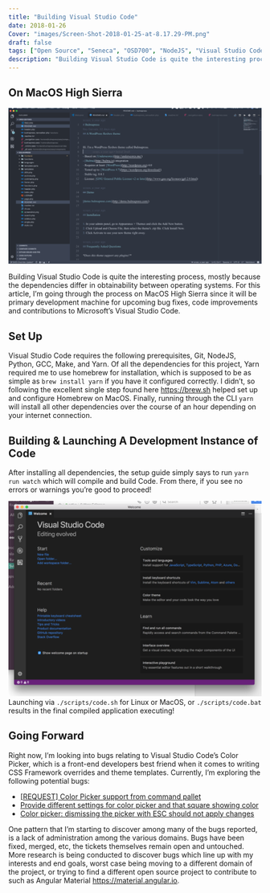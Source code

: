 ```yaml
---
title: "Building Visual Studio Code"
date: 2018-01-26
Cover: "images/Screen-Shot-2018-01-25-at-8.17.29-PM.png"
draft: false
tags: ["Open Source", "Seneca", "OSD700", "NodeJS", "Visual Studio Code"]
description: "Building Visual Studio Code is quite the interesting process, mostly because the dependencies differ in obtainability between operating systems. For this article, I’m going through the process on MacOS High Sierra since it will be primary development machine for upcoming bug fixes, code improvements and contributions to Microsoft’s Visual Studio Code."
---
```


## On MacOS High Sierra

[![](./images/Screen-Shot-2018-01-25-at-9.27.29-PM-1024x631.png)](http://raygervais.ca/wp-content/uploads/2018/01/Screen-Shot-2018-01-25-at-9.27.29-PM.png)

Building Visual Studio Code is quite the interesting process, mostly because the dependencies differ in obtainability between operating systems. For this article, I’m going through the process on MacOS High Sierra since it will be primary development machine for upcoming bug fixes, code improvements and contributions to Microsoft’s Visual Studio Code.

## Set Up

Visual Studio Code requires the following prerequisites, Git, NodeJS, Python, GCC, Make, and Yarn. Of all the dependencies for this project, Yarn required me to use homebrew for installation, which is supposed to be as simple as `brew install yarn` if you have it configured correctly. I didn’t, so following the excellent single step found here https://brew.sh helped set up and configure Homebrew on MacOS. Finally, running through the CLI `yarn` will install all other dependencies over the course of an hour depending on your internet connection.

## Building & Launching A Development Instance of Code

After installing all dependencies, the setup guide simply says to run `yarn run watch` which will compile and build Code. From there, if you see no errors or warnings you’re good to proceed!

[![](./images/Screen-Shot-2018-01-25-at-8.13.11-PM-1024x790.png)](http://raygervais.ca/wp-content/uploads/2018/01/Screen-Shot-2018-01-25-at-8.13.11-PM.png) Launching via `./scripts/code.sh` for Linux or MacOS, or `./scripts/code.bat` results in the final compiled application executing!

## Going Forward

Right now, I’m looking into bugs relating to Visual Studio Code’s Color Picker, which is a front-end developers best friend when it comes to writing CSS Framework overrides and theme templates. Currently, I’m exploring the following potential bugs:

- [[REQUEST] Color Picker support from command pallet](https://github.com/Microsoft/vscode/issues/33853)
- [Provide different settings for color picker and that square showing color](https://github.com/Microsoft/vscode/issues/34341)
- [Color picker: dismissing the picker with ESC should not apply changes](https://github.com/Microsoft/vscode/issues/31641)

One pattern that I’m starting to discover among many of the bugs reported, is a lack of administration among the various domains. Bugs have been fixed, merged, etc, the tickets themselves remain open and untouched. More research is being conducted to discover bugs which line up with my interests and end goals, worst case being moving to a different domain of the project, or trying to find a different open source project to contribute to such as Angular Material https://material.angular.io.
